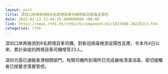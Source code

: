 ```yaml
---
layout: post
title: 深圳口岸再檢測到6名跨境貨車司機對新冠病毒呈陽性
date: 2022-02-13 22:44:29.000000000 +08:00
link: https://news.rthk.hk/rthk/ch/component/k2/1633500-20220213.htm
categories: rthk
---
```


深圳口岸再檢測到6名跨境貨車司機，對新冠病毒檢測呈陽性反應，令本月4日以來，累計染疫的跨境貨車司機增至23人。

深圳方面已通報香港相關部門，有關司機所到場所已完成嚴格清潔消毒，密切接觸者已按要求落實管控。
